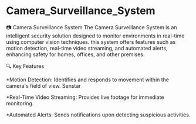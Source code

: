 # Camera_Surveillance_System
📷 Camera Surveillance System
The Camera Surveillance System is an intelligent security solution designed to monitor environments in real-time using computer vision techniques. this system offers features such as motion detection, real-time video streaming, and automated alerts, enhancing safety for homes, offices, and other premises.​

🔍 Key Features

*Motion Detection: Identifies and responds to movement within the camera's field of view.​
Senstar

*Real-Time Video Streaming: Provides live footage for immediate monitoring.​

*Automated Alerts: Sends notifications upon detecting suspicious activities.​


